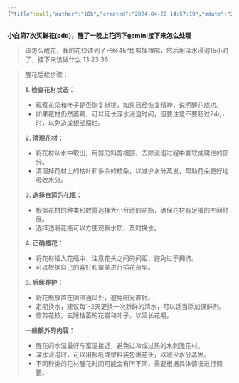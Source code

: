 ```yaml
---
{"title":null,"author":"10k","created":"2024-04-22 14:57:19","mdate":"2024-04-22","type":null,"rating":null,"excerpt":null,"status":null,"cssclasses":null,"tags":null,"输出平台":null,"dg-publish":true,"permalink":"/unlabeled//","dgPassFrontmatter":true}
---
```


**小白第7次买鲜花(pdd)，醒了一晚上花问下gemini接下来怎么处理**

> 该怎么醒花，我的花快递到了已经45°角剪掉根部，然后用深水浸泡15小时了，接下来该做什么
> 13:23:36

> 醒花后续步骤：
> 
> 
> **1. 检查花材状态：**
> 
> - 观察花朵和叶子是否恢复挺拔，如果已经恢复精神，说明醒花成功。
> - 如果花材仍然萎蔫，可以延长深水浸泡时间，但要注意不要超过24小时，以免造成根部腐烂。
> 
> **2. 清理花材：**
> 
> - 将花材从水中取出，用剪刀斜剪根部，去除浸泡过程中变软或腐烂的部分。
> - 清理掉花材上的枯叶和多余的枝条，以减少水分蒸发，帮助花朵更好地吸收水分。
> 
> **3. 选择合适的花瓶：**
> 
> - 根据花材的种类和数量选择大小合适的花瓶，确保花材有足够的空间舒展。
> - 选择透明花瓶可以方便观察水质，及时换水。
> 
> **4. 正确插花：**
> 
> - 将花材插入花瓶中，注意花头之间的间距，避免过于拥挤。
> - 可以根据自己的喜好和审美进行插花造型。
> 
> **5. 后续养护：**
> 
> - 将花瓶放置在阴凉通风处，避免阳光直射。
> - 定期换水，建议每1-2天更换一次新鲜的清水，可以适当添加保鲜剂。
> - 修剪花枝，去除枯萎的花瓣和叶子，以延长花期。
> 
> **一些额外的内容：**
> 
> - 醒花的水温最好与室温接近，避免过冷或过热的水刺激花材。
> - 深水浸泡时，可以用报纸或塑料袋包裹花头，以减少水分蒸发。
> - 不同种类的花材醒花时间可能会有所不同，需要根据具体情况进行调整。

